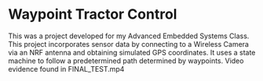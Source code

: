 # Waypoint Tractor Control
This was a project developed for my Advanced Embedded Systems Class. This project incorporates sensor data by connecting to a Wireless Camera via an NRF antenna and obtaining simulated GPS coordinates. It uses a state machine to follow a predetermined path determined by waypoints. Video evidence found in FINAL_TEST.mp4
